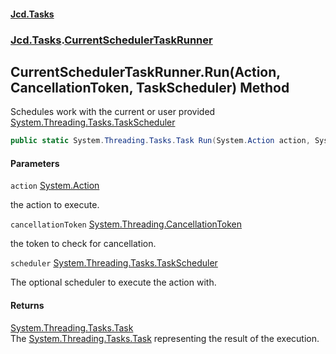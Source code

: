 #### [Jcd.Tasks](index.md 'index')
### [Jcd.Tasks](Jcd.Tasks.md 'Jcd.Tasks').[CurrentSchedulerTaskRunner](Jcd.Tasks.CurrentSchedulerTaskRunner.md 'Jcd.Tasks.CurrentSchedulerTaskRunner')

## CurrentSchedulerTaskRunner.Run(Action, CancellationToken, TaskScheduler) Method

Schedules work with the current or user provided [System.Threading.Tasks.TaskScheduler](https://docs.microsoft.com/en-us/dotnet/api/System.Threading.Tasks.TaskScheduler 'System.Threading.Tasks.TaskScheduler')

```csharp
public static System.Threading.Tasks.Task Run(System.Action action, System.Threading.CancellationToken cancellationToken, System.Threading.Tasks.TaskScheduler? scheduler=null);
```
#### Parameters

<a name='Jcd.Tasks.CurrentSchedulerTaskRunner.Run(System.Action,System.Threading.CancellationToken,System.Threading.Tasks.TaskScheduler).action'></a>

`action` [System.Action](https://docs.microsoft.com/en-us/dotnet/api/System.Action 'System.Action')

the action to execute.

<a name='Jcd.Tasks.CurrentSchedulerTaskRunner.Run(System.Action,System.Threading.CancellationToken,System.Threading.Tasks.TaskScheduler).cancellationToken'></a>

`cancellationToken` [System.Threading.CancellationToken](https://docs.microsoft.com/en-us/dotnet/api/System.Threading.CancellationToken 'System.Threading.CancellationToken')

the token to check for cancellation.

<a name='Jcd.Tasks.CurrentSchedulerTaskRunner.Run(System.Action,System.Threading.CancellationToken,System.Threading.Tasks.TaskScheduler).scheduler'></a>

`scheduler` [System.Threading.Tasks.TaskScheduler](https://docs.microsoft.com/en-us/dotnet/api/System.Threading.Tasks.TaskScheduler 'System.Threading.Tasks.TaskScheduler')

The optional scheduler to execute the action with.

#### Returns
[System.Threading.Tasks.Task](https://docs.microsoft.com/en-us/dotnet/api/System.Threading.Tasks.Task 'System.Threading.Tasks.Task')  
The [System.Threading.Tasks.Task](https://docs.microsoft.com/en-us/dotnet/api/System.Threading.Tasks.Task 'System.Threading.Tasks.Task') representing the result of the execution.
